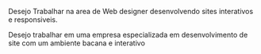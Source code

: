 Desejo Trabalhar na area de Web designer desenvolvendo sites interativos e responsiveis.

Desejo trabalhar em uma empresa especializada em desenvolvimento de site com um ambiente bacana e interativo
